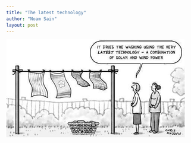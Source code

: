 ```yaml
---
title: "The latest technology"
author: "Noam Sain"
layout: post
---
```


![Drying clothes with a combination of wind and solar power](/assets/2022/2022-10-funny10.jpg "Drying clothes with a combination of wind and solar power")
